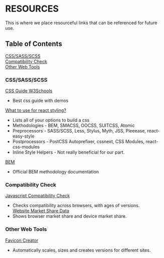 RESOURCES
=========

This is where we place resourceful links that can be referenced for future use.

Table of Contents
-----------------
[CSS/SASS/SCSS](#CSS/SASS/SCSS)  
[Compatibility Check](#Compatibility-Check)  
[Other Web Tools](#Other-Web-Tools)  





















### CSS/SASS/SCSS

[CSS Guide W3Schools](https://www.w3schools.com/cssref/default.asp)
* Best css guide with demos

[What to use for react styling?](https://www.andrewhfarmer.com/how-to-style-react/)  
* Lists all of your options to build a css  
* Methodologies - BEM, SMACSS, OOCSS, SUITCSS, Atomic
* Preprocessors - SASS/SCSS, Less, Stylus, Myth, JSS, Pleeease, react-easy-style
* Postprocessors - PostCSS Autoprefixer, cssnext, CSS Modules, react-css-modules
* Inline Style Helpers - Not really beneficial for our part.

[BEM](https://en.bem.info/methodology/)
* Official BEM methodology documentation
   
### Compatibility Check
[Javascript Compatibility Check](https://caniuse.com/#home)
* Checks compatibility across browsers, with ages of versions.  
[Website Market Share Data](http://gs.statcounter.com/)
* Shows browser market share and device market share.


### Other Web Tools

[Favicon Creator](https://realfavicongenerator.net/)
* Automatically scales, sizes and creates versions for different sites.